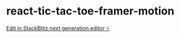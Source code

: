# react-tic-tac-toe-framer-motion

[Edit in StackBlitz next generation editor ⚡️](https://stackblitz.com/~/github.com/abubakkariiui/react-tic-tac-toe-framer-motion)